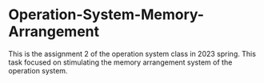 # Operation-System-Memory-Arrangement

This is the assignment 2 of the operation system class in 2023 spring. This task focused on stimulating the memory arrangement system of the operation system.